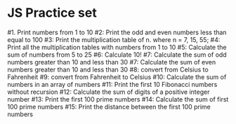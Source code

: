 # JS Practice set
#1. Print numbers from 1 to 10
#2: Print the odd and even numbers less than equal to 100
#3: Print the multiplication table of n. where n = 7, 15, 55;
#4: Print all the multiplication tables with numbers from 1 to 10
#5: Calculate the sum of numbers from 5 to 25
#6: Calculate 10!
#7: Calculate the sum of odd numbers greater than 10 and less than 30
#7: Calculate the sum of even numbers greater than 10 and less than 30
#8: convert from Celsius to Fahrenheit
#9: convert from Fahrenheit to Celsius
#10: Calculate the sum of numbers in an array of numbers
#11: Print the first 10 Fibonacci numbers without recursion
#12: Calculate the sum of digits of a positive integer number
#13: Print the first 100 prime numbers
#14: Calculate the sum of first 100 prime numbers
#15: Print the distance between the first 100 prime numbers
